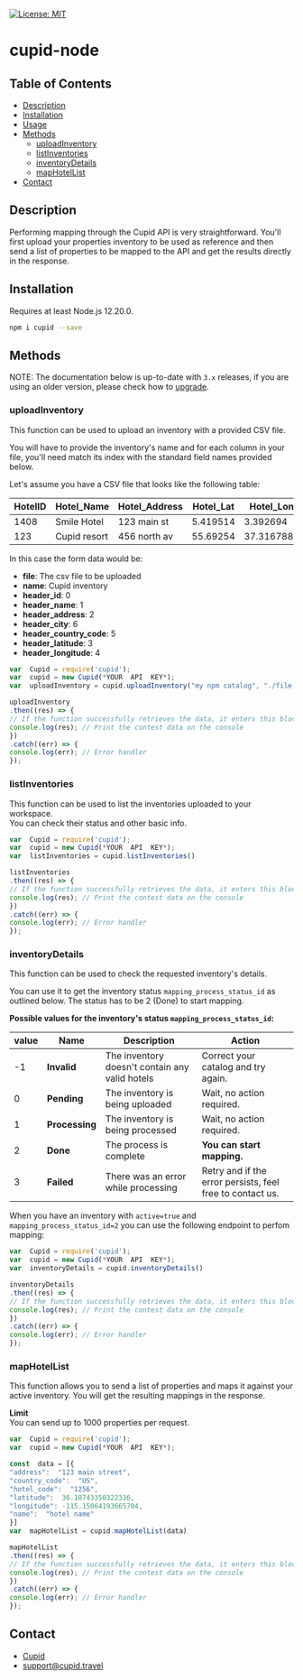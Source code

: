 [![License: MIT](https://img.shields.io/badge/License-MIT-yellow.svg)](https://opensource.org/licenses/MIT)
# cupid-node

## Table of Contents

- [Description](#description)
- [Installation](#installation)
- [Usage](#usage)
- [Methods](#methods)
    - [uploadInventory](#uploadInventory)
    - [listInventories](#listInventories)
    - [inventoryDetails](#inventoryDetails)
    - [mapHotelList](#mapHotelList)
- [Contact](#contact)

## Description
Performing mapping through the Cupid API is very straightforward. You'll first upload your properties inventory to be used as reference and then send a list of properties to be mapped to the API and get the results directly in the response.
## Installation
Requires at least Node.js 12.20.0.
```sh
npm i cupid --save
```
## Methods

NOTE: The documentation below is up-to-date with `3.x` releases, if you are using an older version, please check how to [upgrade](#upgrading).

### uploadInventory
This function can be used to upload an inventory with a provided CSV file.  
  
You will have to provide the inventory's name and for each column in your file, you'll need match its index with the standard field names provided below.

Let's assume you have a CSV file that looks like the following table:
<table><thead><tr><th>HotelID</th><th>Hotel_Name</th><th>Hotel_Address</th><th>Hotel_Lat</th><th>Hotel_Lon</th><th>Country</th><th>City</th><th>...</th></tr></thead><tbody><tr><td>1408</td><td>Smile Hotel</td><td>123 main st</td><td>5.419514</td><td>3.392694</td><td>AU</td><td>Adelaid</td><td>...</td></tr><tr><td>123</td><td>Cupid resort</td><td>456 north av</td><td>55.69254</td><td>37.3167887</td><td>MA</td><td>Zagoura</td><td>...</td></tr></tbody></table>

In this case the form data would be:
-   **file**: The csv file to be uploaded
-   **name**: Cupid inventory
-   **header_id**: 0
-   **header_name**: 1
-   **header_address**: 2
-   **header_city**: 6
-   **header_country_code**: 5
-   **header_latitude**: 3
-   **header_longitude**: 4
```js
var  Cupid = require('cupid');
var  cupid = new Cupid(*YOUR  API  KEY*);
var  uploadInventory = cupid.uploadInventory("my npm catalog", "./file.csv", 0, 1, 2, 3, 4, 5, 6)

uploadInventory
.then((res) => {
// If the function successfully retrieves the data, it enters this block
console.log(res); // Print the contest data on the console
})
.catch((err) => {
console.log(err); // Error handler
});
```
### listInventories

This function can be used to list the inventories uploaded to your workspace.  
You can check their status and other basic info.
```js
var  Cupid = require('cupid');
var  cupid = new Cupid(*YOUR  API  KEY*);
var  listInventories = cupid.listInventories()

listInventories
.then((res) => {
// If the function successfully retrieves the data, it enters this block
console.log(res); // Print the contest data on the console
})
.catch((err) => {
console.log(err); // Error handler
});
```
### inventoryDetails

This function can be used to check the requested inventory's details.

You can use it to get the inventory status  `mapping_process_status_id`  as outlined below. The status has to be 2 (Done) to start mapping.

**Possible values for the inventory's status  `mapping_process_status_id`:**

<table><thead><tr><th>value</th><th>Name</th><th>Description</th><th>Action</th></tr></thead><tbody><tr><td>-1</td><td><strong>Invalid</strong></td><td>The inventory doesn't contain any valid hotels</td><td>Correct your catalog and try again.</td></tr><tr><td>0</td><td><strong>Pending</strong></td><td>The inventory is being uploaded</td><td>Wait, no action required.</td></tr><tr><td>1</td><td><strong>Processing</strong></td><td>The inventory is being processed</td><td>Wait, no action required.</td></tr><tr><td>2</td><td><strong>Done</strong></td><td>The process is complete</td><td><strong>You can start mapping.</strong></td></tr><tr><td>3</td><td><strong>Failed</strong></td><td>There was an error while processing</td><td>Retry and if the error persists, feel free to contact us.</td></tr></tbody></table>

When you have an inventory with `active=true` and `mapping_process_status_id=2` you can use the following endpoint to perfom mapping:
```js
var  Cupid = require('cupid');
var  cupid = new Cupid(*YOUR  API  KEY*);
var  inventoryDetails = cupid.inventoryDetails()

inventoryDetails
.then((res) => {
// If the function successfully retrieves the data, it enters this block
console.log(res); // Print the contest data on the console
})
.catch((err) => {
console.log(err); // Error handler
});
```
### mapHotelList
This function allows you to send a list of properties and maps it against your active inventory. You will get the resulting mappings in the response.

**Limit**
<br>
You can send up to 1000 properties per request.
```js
var  Cupid = require('cupid');
var  cupid = new Cupid(*YOUR  API  KEY*);

const  data = [{
"address":  "123 main street",
"country_code":  "US",
"hotel_code":  "1256",
"latitude":  36.18743350322336,
"longitude": -115.15064193665704,
"name":  "hotel name"
}]
var  mapHotelList = cupid.mapHotelList(data)

mapHotelList
.then((res) => {
// If the function successfully retrieves the data, it enters this block
console.log(res); // Print the contest data on the console
})
.catch((err) => {
console.log(err); // Error handler
});
```

## Contact
- [Cupid](https://github.com/cupid-mapping)
- [support@cupid.travel](mailto:support@cupid.travel)
